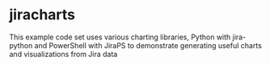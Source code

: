 # jiracharts
This example code set uses various charting libraries, Python with jira-python and PowerShell with JiraPS to demonstrate generating useful charts and visualizations from Jira data

